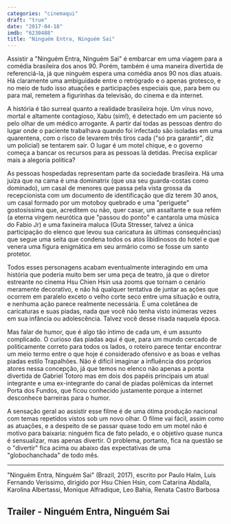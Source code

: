 ```yaml
---
categories: "cinemaqui"
draft: "true"
date: "2017-04-18"
imdb: "6230488"
title: "Ninguém Entra, Ninguém Sai"
---
```

Assistir a "Ninguém Entra, Ninguém Sai" é embarcar em uma viagem para a comédia brasileira dos anos 90. Porém, também é uma maneira divertida de referenciá-la, já que ninguém espera uma comédia anos 90 nos dias atuais. Há claramente uma ambiguidade entre o retrógrado e o apenas grotesco, e no meio de tudo isso atuações e participações especiais que, para bem ou para mal, remetem a figurinhas da televisão, do cinema e da internet.

A história é tão surreal quanto a realidade brasileira hoje. Um vírus novo, mortal e altamente contagioso, Xabu (sim!), é detectado em um paciente só pelo olhar de um médico arrogante. A partir daí todas as pessoas dentro do lugar onde o paciente trabalhava quando foi infectado são isoladas em uma quarentena, com o risco de levarem três tiros cada ("só pra garantir", diz um policial) se tentarem sair. O lugar é um motel chique, e o governo começa a bancar os recursos para as pessoas lá detidas. Precisa explicar mais a alegoria política?

As pessoas hospedadas representam parte da sociedade brasileira. Há uma juíza que na cama é uma dominatrix (que usa seu guarda-costas como dominado), um casal de menores que passa pela vista grossa da recepcionista com um documento de identificação que diz terem 30 anos, um casal formado por um motoboy quebrado e uma "periguete" gostosíssima que, acreditem ou não, quer casar, um assaltante e sua refém (a eterna virgem neurótica que "passou do ponto" e cantarola uma música do Fabio Jr) e uma faxineira maluca (Guta Stresser, talvez a única participação do elenco que levou sua caricatura às últimas consequências) que segue uma seita que condena todos os atos libidinosos do hotel e que venera uma figura enigmática em seu armário como se fosse um santo protetor.

Todos esses personagens acabam eventualmente interagindo em uma história que poderia muito bem ser uma peça de teatro, já que o diretor estreante no cinema Hsu Chien Hsin usa zooms que tornam o cenário meramente decorativo, e não há qualquer tentativa de juntar as ações que ocorrem em paralelo exceto o velho corte seco entre uma situação e outra, e nenhuma ação parece realmente necessária. É uma coletânea de caricaturas e suas piadas, nada que você não tenha visto inúmeras vezes em sua infância ou adolescência. Talvez você desse risada naquela época.

Mas falar de humor, que é algo tão íntimo de cada um, é um assunto complicado. O curioso das piadas aqui é que, para um mundo cercado de politicamente correto para todos os lados, o roteiro parece tentar encontrar um meio termo entre o que hoje é considerado ofensivo e as boas e velhas piadas estilo Trapalhões. Não é difícil imaginar a influência dos próprios atores nessa concepção, já que temos no elenco não apenas a ponta divertida de Gabriel Totoro mas em dois dos papéis principais um atual integrante e uma ex-integrante do canal de piadas polêmicas da internet Porta dos Fundos, que ficou conhecido justamente porque a internet desconhece barreiras para o humor.

A sensação geral ao assistir esse filme é de uma ótima produção nacional com temas repetidos vistos sob um novo olhar. O filme vai fácil, assim como as atuações, e a despeito de se passar quase todo em um motel não é motivo para baixaria: ninguém fica de fato pelado, e o objetivo quase nunca é sensualizar, mas apenas divertir. O problema, portanto, fica na questão se o "divertir" fica acima ou abaixo das expectativas de uma "globochanchada" de todo mês.

<hr>"Ninguém Entra, Ninguém Sai" (Brazil, 2017), escrito por Paulo Halm, Luis Fernando Verissimo, dirigido por Hsu Chien Hsin, com Catarina Abdalla, Karolina Albertassi, Monique Alfradique, Leo Bahia, Renata Castro Barbosa

<h2>Trailer - Ninguém Entra, Ninguém Sai</h2>
